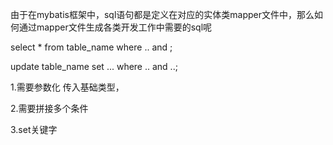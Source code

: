 由于在mybatis框架中，sql语句都是定义在对应的实体类mapper文件中，那么如何通过mapper文件生成各类开发工作中需要的sql呢


select * from table_name where .. and ;

update table_name set ... where .. and ..;


1.需要参数化
传入基础类型，

2.需要拼接多个条件

3.set关键字


